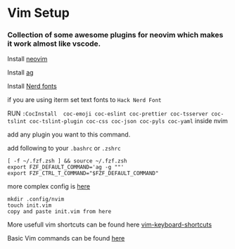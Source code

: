 # Vim Setup

### Collection of some awesome plugins for neovim which makes it work almost like vscode.

Install [neovim](https://github.com/neovim/neovim/wiki/Installing-Neovim)

Install [ag](https://github.com/BurntSushi/ripgrep)

Install [Nerd fonts](https://github.com/ryanoasis/nerd-fonts)

if you are using iterm set text fonts to `Hack Nerd Font`

RUN `:CocInstall  coc-emoji coc-eslint coc-prettier coc-tsserver coc-tslint coc-tslint-plugin coc-css coc-json coc-pyls coc-yaml` inside nvim

add any plugin you want to this command.

add following to your `.bashrc` or `.zshrc`


```
[ -f ~/.fzf.zsh ] && source ~/.fzf.zsh
export FZF_DEFAULT_COMMAND='ag -g ""'
export FZF_CTRL_T_COMMAND="$FZF_DEFAULT_COMMAND"  
```
more complex config is [here](https://github.com/hannadrehman/configs/blob/8adfb810afd533e8eba0e8737a7c72150a508182/zshell/.zshrc#L20)

```
mkdir .config/nvim
touch init.vim
copy and paste init.vim from here
```


More usefull vim shortcuts can be found here [vim-keyboard-shortcuts](http://keyxl.com/aaa8263/290/vim-keyboard-shortcuts)

Basic Vim commands can be found [here](https://github.com/hannadrehman/Vim-like-VSCode/blob/master/vim-commands.md)
